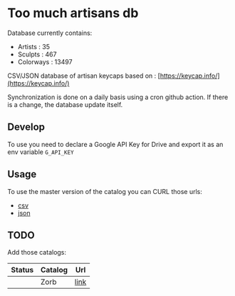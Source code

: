 # Too much artisans db

Database currently contains:
- Artists : 35
- Sculpts : 467
- Colorways : 13497

CSV/JSON database of artisan keycaps based on : [https://keycap.info/](https://keycap.info/)

Synchronization is done on a daily basis using a cron github action. If there is a change, the database update itself.

## Develop

To use you need to declare a Google API Key for Drive and export it as an env variable `G_API_KEY`

## Usage

To use the master version of the catalog you can CURL those urls:

- [csv](https://raw.githubusercontent.com/zekth/too-much-artisans-db/master/db/catalog.csv)
- [json](https://raw.githubusercontent.com/zekth/too-much-artisans-db/master/db/catalog.json)

## TODO

Add those catalogs:

| Status | Catalog                     | Url                                                                                                                 |
| ------ | --------------------------- | ------------------------------------------------------------------------------------------------------------------- |
|        | Zorb                        | [link](https://www.instagram.com/zorbcaps/)                                                                         |

